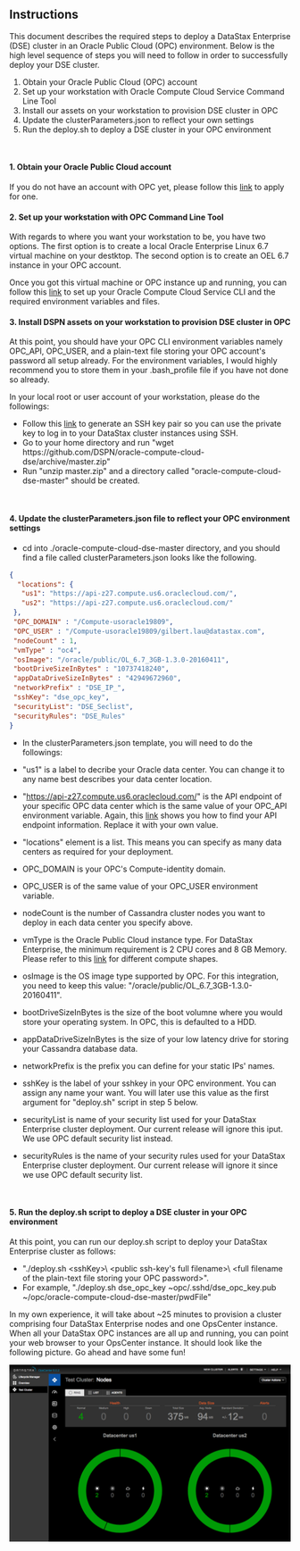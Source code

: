 ## Instructions

This document describes the required steps to deploy a DataStax Enterprise (DSE) cluster in an Oracle Public Cloud (OPC) environment.  Below is the high level sequence of steps you will need to follow in order to successfully deploy your DSE cluster.

1. Obtain your Oracle Public Cloud (OPC) account
2. Set up your workstation with Oracle Compute Cloud Service Command Line Tool
3. Install our assets on your workstation to provision DSE cluster in OPC
4. Update the clusterParameters.json to reflect your own settings
5. Run the deploy.sh to deploy a DSE cluster in your OPC environment
<br>

#### 1. Obtain your Oracle Public Cloud account
If you do not have an account with OPC yet, please follow this [link](https://myaccount.cloud.oracle.com/mycloud/faces/trialsignup.jspx?serviceType=IAASMB) to apply for one.
<br>

#### 2. Set up your workstation with OPC Command Line Tool
With regards to where you want your workstation to be, you have two options.  The first option is to create a local Oracle Enterprise Linux 6.7 virtual machine on your destktop.  The second option is to create an OEL 6.7 instance in your OPC account.  
        
Once you got this virtual machine or OPC instance up and running, you can follow this [link](http://docs.oracle.com/cloud/latest/stcomputecs/STCLR/GUID-62B0B2BD-A95F-4F82-B144-8C1DBA8760E9.htm#STCLR-GUID-62B0B2BD-A95F-4F82-B144-8C1DBA8760E9) 
to set up your Oracle Compute Cloud Service CLI and the required environment variables and files.
<br>
        
#### 3. Install DSPN assets on your workstation to provision DSE cluster in OPC
At this point, you should have your OPC CLI environment variables namely OPC_API, OPC_USER, and a plain-text file storing your OPC account's password all setup already.  For the environment variables, I would highly recommend you to store them in your .bash_profile file if you have not done so already.

In your local root or user account of your workstation, please do the followings:

 * Follow this [link](https://docs.oracle.com/cloud/latest/stcomputecs/STCSG/GUID-EE29085A-79B1-4A3A-BF25-A2A9516EC5F3.htm#OCSUG149) to generate an SSH key pair so you can use the private key to log in to your DataStax cluster instances using SSH.
 * Go to your home directory and run "wget https<nolink>://github.com/DSPN/oracle-compute-cloud-dse/archive/master.zip"
 * Run "unzip master.zip" and a directory called "oracle-compute-cloud-dse-master" should be created.
<br>

#### 4. Update the clusterParameters.json file to reflect your OPC environment settings
 * cd into ./oracle-compute-cloud-dse-master directory, and you should find a file called clusterParameters.json looks like the following.

 ```json
 {
   "locations": { 
    "us1": "https://api-z27.compute.us6.oraclecloud.com/",
    "us2": "https://api-z27.compute.us6.oraclecloud.com/"
  },
  "OPC_DOMAIN" : "/Compute-usoracle19809",
  "OPC_USER" : "/Compute-usoracle19809/gilbert.lau@datastax.com",
  "nodeCount" : 1,
  "vmType" : "oc4",
  "osImage": "/oracle/public/OL_6.7_3GB-1.3.0-20160411",
  "bootDriveSizeInBytes" : "10737418240",
  "appDataDriveSizeInBytes" : "42949672960",
  "networkPrefix" : "DSE_IP_",
  "sshKey": "dse_opc_key",
  "securityList": "DSE_Seclist",
  "securityRules": "DSE_Rules"
 }
 ```

 * In the clusterParameters.json template, you will need to do the followings:
 
  * "us1" is a label to decribe your Oracle data center.  You can change it to any name best describes your data center location.
  * "https://api-z27.compute.us6.oraclecloud.com/" is the API endpoint of your specific OPC data center which is the same value of your OPC_API environment variable. Again, this [link](http://docs.oracle.com/cloud/latest/stcomputecs/STCSA/SendRequests.html) shows you how to find your API endpoint information.  Replace it with your own value.
  * "locations" element is a list.  This means you can specify as many data centers as required for your deployment.
  * OPC_DOMAIN is your OPC's Compute-identity domain.
  * OPC_USER is of the same value of your OPC_USER environment variable.
  * nodeCount is the number of Cassandra cluster nodes you want to deploy in each data center you specify above.
  * vmType is the Oracle Public Cloud instance type.  For DataStax Enterprise, the minimum requirement is 2 CPU cores and 8 GB Memory.  Please refer to this [link](https://cloud.oracle.com/compute?tabname=PricingInfo) for different compute shapes.
  * osImage is the OS image type supported by OPC.  For this integration, you need to keep this value: "/oracle/public/OL_6.7_3GB-1.3.0-20160411".
  * bootDriveSizeInBytes is the size of the boot volumne where you would store your operating system.  In OPC, this is defaulted to a HDD.
  * appDataDriveSizeInBytes is the size of your low latency drive for storing your Cassandra database data.
  * networkPrefix is the prefix you can define for your static IPs' names.
  * sshKey is the label of your sshkey in your OPC environment.  You can assign any name your want.  You will later use this value as the first argument for "deploy.sh" script in step 5 below.
  * securityList is name of your security list used for your DataStax Enterprise cluster deployment.  Our current release will ignore this iput. We use OPC default security list instead.
  * securityRules is the name of your security rules used for your DataStax Enterprise cluster deployment.   Our current release will ignore it since we use OPC default security list.
 <br>
 
#### 5. Run the deploy.sh script to deploy a DSE cluster in your OPC environment

 At this point, you can run our deploy.sh script to deploy your DataStax Enterprise cluster as follows: 
 
   * "./deploy.sh \<sshKey>\ \<public ssh-key's full filename>\ \<full filename of the plain-text file storing your OPC password>\".
   * For example, "./deploy.sh dse_opc_key ~opc/.sshd/dse_opc_key.pub ~/opc/oracle-compute-cloud-dse-master/pwdFile"
 
 In my own experience, it will take about ~25 minutes to provision a cluster comprising four DataStax Enterprise nodes and one OpsCenter instance.  When all your DataStax OPC instances are all up and running, you can point your web browser to your OpsCenter instance. It should look like the following picture.  Go ahead and have some fun!
 
 ![Alt](./DataStax-OpsCenter.png "DataStax OpsCenter")


